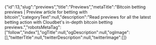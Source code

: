 {"id":13,"slug":"previews","title":"Previews","metaTitle":"Bitcoin betting previews | Preview article for betting with bitcoin","categoryText":null,"description":"Read previews for all the latest betting action with Cloudbet's in-depth bitcoin betting previews.","robotsMetaTag":["follow","index"],"ogTitle":null,"ogDescription":null,"ogImage":[],"twitterTitle":null,"twitterDescription":null,"twitterImage":[]}
